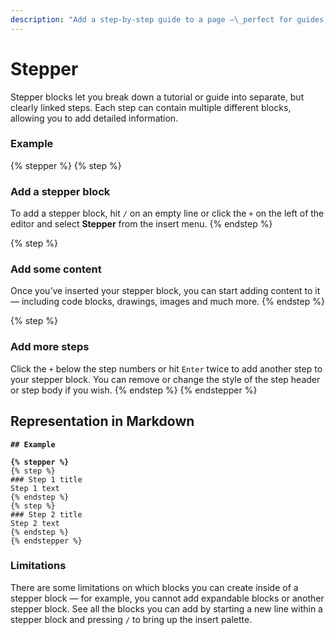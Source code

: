```yaml
---
description: "Add a step-by-step guide to a page —\_perfect for guides, walkthroughs and technical troubleshooting processes"
---
```


# Stepper

Stepper blocks let you break down a tutorial or guide into separate, but clearly linked steps. Each step can contain multiple different blocks, allowing you to add detailed information.

### Example

{% stepper %}
{% step %}
### Add a stepper block

To add a stepper block, hit `/` on an empty line or click the `+` on the left of the editor and select **Stepper** from the insert menu.
{% endstep %}

{% step %}
### Add some content

Once you’ve inserted your stepper block, you can start adding content to it — including code blocks, drawings, images and much more.
{% endstep %}

{% step %}
### Add more steps

Click the `+` below the step numbers or hit `Enter` twice to add another step to your stepper block. You can remove or change the style of the step header or step body if you wish.
{% endstep %}
{% endstepper %}

## Representation in Markdown

<pre class="language-markdown"><code class="lang-markdown"><strong>## Example
</strong><strong>
</strong><strong>{% stepper %}
</strong>{% step %}
### Step 1 title
Step 1 text
{% endstep %}
{% step %}
### Step 2 title
Step 2 text
{% endstep %}
{% endstepper %}
</code></pre>

### Limitations

There are some limitations on which blocks you can create inside of a stepper block — for example, you cannot add expandable blocks or another stepper block. See all the blocks you can add by starting a new line within a stepper block and pressing `/` to bring up the insert palette.
